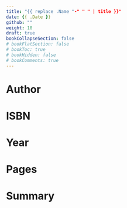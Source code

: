 ```yaml
---
title: "{{ replace .Name "-" " " | title }}"
date: {{ .Date }}
github: ""
weight: 10
draft: true
bookCollapseSection: false
# bookFlatSection: false
# bookToc: true
# bookHidden: false
# bookComments: true
---
```


# Author

# ISBN

# Year

# Pages

# Summary